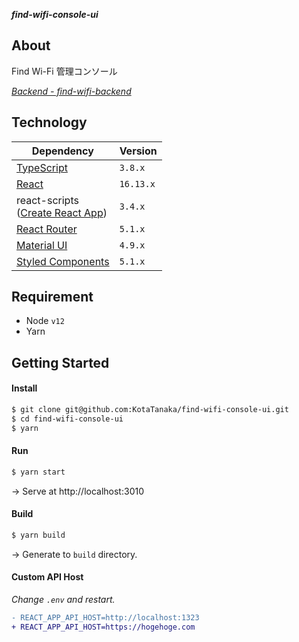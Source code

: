 ***find-wifi-console-ui***

## About

Find Wi-Fi 管理コンソール

*[Backend - find-wifi-backend](https://github.com/KotaTanaka/find-wifi-backend)*

## Technology

| Dependency | Version |
| --- | --- |
| [TypeScript](https://www.typescriptlang.org) | `3.8.x` |
| [React](https://ja.reactjs.org) | `16.13.x` |
| react-scripts<br>([Create React App](https://create-react-app.dev/docs/getting-started)) | `3.4.x` |
| [React Router](https://reacttraining.com/react-router/web/guides/quick-start) | `5.1.x` |
| [Material UI](https://material-ui.com) | `4.9.x` |
| [Styled Components](https://styled-components.com) | `5.1.x` |

## Requirement

* Node `v12`
* Yarn

## Getting Started

#### Install

```bash
$ git clone git@github.com:KotaTanaka/find-wifi-console-ui.git
$ cd find-wifi-console-ui
$ yarn
```

#### Run

```bash
$ yarn start
```

→ Serve at http://localhost:3010

#### Build

```bash
$ yarn build
```

→ Generate to `build` directory.

#### Custom API Host

*Change `.env` and restart.*

```diff
- REACT_APP_API_HOST=http://localhost:1323
+ REACT_APP_API_HOST=https://hogehoge.com
```
